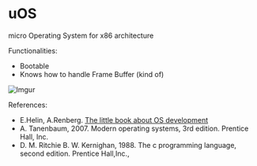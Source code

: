 # uOS
micro Operating System for x86 architecture

Functionalities:
- Bootable
- Knows how to handle Frame Buffer (kind of)

![Imgur](http://i.imgur.com/0GbobXh.png?1)

References:
- E.Helin, A.Renberg. [The little book about OS development](https://littleosbook.github.io/)
- A. Tanenbaum, 2007. Modern operating systems, 3rd edition. Prentice Hall, Inc.
- D. M. Ritchie B. W. Kernighan, 1988. The c programming language, second edition. Prentice Hall,Inc.,
